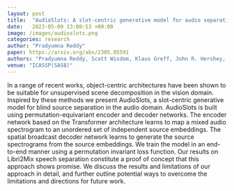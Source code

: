 ```yaml
---
layout: post
title:  "AudioSlots: A slot-centric generative model for audio separation"
date:   2023-05-09 13:00:53 +00:00
image: /images/audioslots.png
categories: research
author: "Pradyumna Reddy"
paper: https://arxiv.org/abs/2305.05591
authors: "Pradyumna Reddy, Scott Wisdom, Klaus Greff, John R. Hershey, Thomas Kipf"
venue: "ICASSP(SASB)"
---
```

In a range of recent works, object-centric architectures have been shown to be suitable for unsupervised scene decomposition in the vision domain. Inspired by these methods we present AudioSlots, a slot-centric generative model for blind source separation in the audio domain. AudioSlots is built using permutation-equivariant encoder and decoder networks. The encoder network based on the Transformer architecture learns to map a mixed audio spectrogram to an unordered set of independent source embeddings. The spatial broadcast decoder network learns to generate the source spectrograms from the source embeddings. We train the model in an end-to-end manner using a permutation invariant loss function. Our results on Libri2Mix speech separation constitute a proof of concept that this approach shows promise. We discuss the results and limitations of our approach in detail, and further outline potential ways to overcome the limitations and directions for future work.
